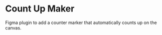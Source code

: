 # Count Up Maker
Figma plugin to add a counter marker that automatically counts up on the canvas.


